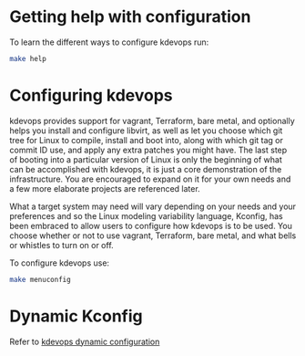 # Getting help with configuration

To learn the different ways to configure kdevops run:

```bash
make help
```

# Configuring kdevops

kdevops provides support for vagrant, Terraform, bare metal, and optionally
helps you install and configure libvirt, as well as let you choose which git
tree for Linux to compile, install and boot into, along with which git tag or
commit ID use, and apply any extra patches you might have. The last step of
booting into a particular version of Linux is only the beginning of what can
be accomplished with kdevops, it is just a core demonstration of the
infrastructure. You are encouraged to expand on it for your own needs and a
few more elaborate projects are referenced later.

What a target system may need will vary depending on your needs and your
preferences and so the Linux modeling variability language, Kconfig, has been
embraced to allow users to configure how kdevops is to be used. You choose
whether or not to use vagrant, Terraform, bare metal, and what bells or
whistles to turn on or off.

To configure kdevops use:

```bash
make menuconfig
```

# Dynamic Kconfig

Refer to [kdevops dynamic configuration](kdevops-dynamic-configuration.md)
